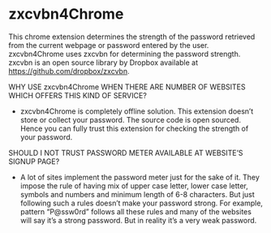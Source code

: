 # zxcvbn4Chrome
This chrome extension determines the strength of the password retrieved from the current webpage or password entered by the user.  zxcvbn4Chrome uses zxcvbn for determining the password strength. zxcvbn is an open source library by Dropbox available at  https://github.com/dropbox/zxcvbn.

WHY USE zxcvbn4Chrome WHEN THERE ARE NUMBER OF WEBSITES WHICH OFFERS THIS KIND OF SERVICE?
- zxcvbn4Chrome is completely offline solution. This extension doesn’t store or collect your password. The source code is open sourced. Hence you can fully trust this extension for checking the strength of your password.

SHOULD I NOT TRUST PASSWORD METER AVAILABLE AT WEBSITE’S SIGNUP PAGE?
- A lot of sites implement the password meter just for the sake of it. They impose the rule of having mix of upper case letter, lower case letter, symbols and numbers and minimum length of 6-8 characters. But just following such a rules doesn’t make your password strong. For example, pattern “P@ssw0rd” follows all these rules and many of the websites will say it’s a strong password. But in reality it’s a very weak password.



